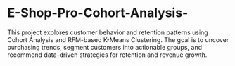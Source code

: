 # E-Shop-Pro-Cohort-Analysis-
 This project explores customer behavior and retention patterns using Cohort Analysis and RFM-based K-Means Clustering. The goal is to uncover purchasing trends, segment customers into actionable groups, and recommend data-driven strategies for retention and revenue growth.
